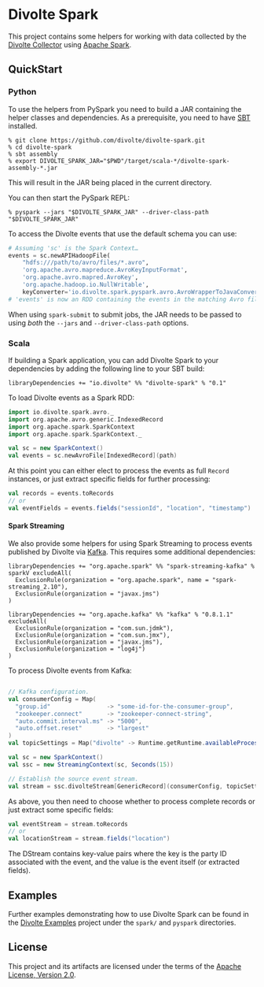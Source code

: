 Divolte Spark
=============

This project contains some helpers for working with data collected by the
[Divolte Collector][1] using [Apache Spark][2].

QuickStart
----------

### Python

To use the helpers from PySpark you need to build a JAR containing the
helper classes and dependencies. As a prerequisite, you need to have
[SBT][3] installed.

    % git clone https://github.com/divolte/divolte-spark.git
    % cd divolte-spark
    % sbt assembly
    % export DIVOLTE_SPARK_JAR="$PWD"/target/scala-*/divolte-spark-assembly-*.jar

This will result in the JAR being placed in the current directory.

You can then start the PySpark REPL:

    % pyspark --jars "$DIVOLTE_SPARK_JAR" --driver-class-path "$DIVOLTE_SPARK_JAR"

To access the Divolte events that use the default schema you can use:

```python
# Assuming 'sc' is the Spark Context…
events = sc.newAPIHadoopFile(
    "hdfs:///path/to/avro/files/*.avro",
    'org.apache.avro.mapreduce.AvroKeyInputFormat',
    'org.apache.avro.mapred.AvroKey',
    'org.apache.hadoop.io.NullWritable',
    keyConverter='io.divolte.spark.pyspark.avro.AvroWrapperToJavaConverter').map(lambda (k,v): k)
# 'events' is now an RDD containing the events in the matching Avro files.
```

When using `spark-submit` to submit jobs, the JAR needs to be passed to
using *both* the `--jars` and `--driver-class-path` options.

### Scala

If building a Spark application, you can add Divolte Spark to your
dependencies by adding the following line to your SBT build:

    libraryDependencies += "io.divolte" %% "divolte-spark" % "0.1"

To load Divolte events as a Spark RDD:

```scala
import io.divolte.spark.avro._
import org.apache.avro.generic.IndexedRecord
import org.apache.spark.SparkContext
import org.apache.spark.SparkContext._

val sc = new SparkContext()
val events = sc.newAvroFile[IndexedRecord](path)
```

At this point you can either elect to process the events as full
`Record` instances, or just extract specific fields for further processing:

```scala
val records = events.toRecords
// or
val eventFields = events.fields("sessionId", "location", "timestamp")
```

#### Spark Streaming

We also provide some helpers for using Spark Streaming to process events published
by Divolte via [Kafka][4]. This requires some additional dependencies:

    libraryDependencies += "org.apache.spark" %% "spark-streaming-kafka" % sparkV excludeAll(
      ExclusionRule(organization = "org.apache.spark", name = "spark-streaming_2.10"),
      ExclusionRule(organization = "javax.jms")
    )

    libraryDependencies += "org.apache.kafka" %% "kafka" % "0.8.1.1" excludeAll(
      ExclusionRule(organization = "com.sun.jdmk"),
      ExclusionRule(organization = "com.sun.jmx"),
      ExclusionRule(organization = "javax.jms"),
      ExclusionRule(organization = "log4j")
    )

To process Divolte events from Kafka:

```scala

// Kafka configuration.
val consumerConfig = Map(
  "group.id"                -> "some-id-for-the-consumer-group",
  "zookeeper.connect"       -> "zookeeper-connect-string",
  "auto.commit.interval.ms" -> "5000",
  "auto.offset.reset"       -> "largest"
)
val topicSettings = Map("divolte" -> Runtime.getRuntime.availableProcessors())

val sc = new SparkContext()
val ssc = new StreamingContext(sc, Seconds(15))

// Establish the source event stream.
val stream = ssc.divolteStream[GenericRecord](consumerConfig, topicSettings, StorageLevel.MEMORY_ONLY)
```

As above, you then need to choose whether to process complete records or
just extract some specific fields:

```scala
val eventStream = stream.toRecords
// or
val locationStream = stream.fields("location")
```

The DStream contains key-value pairs where the key is the party ID
associated with the event, and the value is the event itself (or extracted
fields).

Examples
--------

Further examples demonstrating how to use Divolte Spark can be found in the
[Divolte Examples][5] project under the `spark/` and `pyspark` directories.

License
-------

This project and its artifacts are licensed under the terms of the [Apache
License, Version 2.0][6].

  [1]: divolte/divolte-collector                        "Divolte Collector"
  [2]: http://spark.apache.org/                         "Apache Spark"
  [3]: http://www.scala-sbt.org/                        "SBT"
  [4]: http://kafka.apache.org/                         "Apache Kafka"
  [5]: divolte/divolte-examples                         "Divolte Examples"
  [6]: http://www.apache.org/licenses/LICENSE-2.0.html  "Apache License 2.0"

